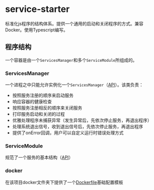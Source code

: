 # service-starter
标准化js程序的结构体系。提供一个通用的启动和关闭程序的方式。兼容Docker。使用Typescript编写。

## 程序结构
一个容器是由一个`ServicesManager`和多个`ServiceModule`所组成的。

### ServicesManager
一个进程之中只能允许实例化一个`ServicesManager`（[API](bin/common/BaseServicesManager.d.ts)）。该类负责：
* 按照服务注册的顺序来启动服务
* 响应容器的健康检查
* 按照服务注册相反的顺序来关闭服务
* 打印服务启动和关闭的过程
* 优雅处理程序未捕获异常（发生异常后，先依次停止服务，再退出程序）
* 处理系统退出信号，收到退出信号后，先依次停止服务，再退出程序
* 提供了onError回调，用户可以自定义运行时错误处理方式

### ServiceModule
规范了一个服务的基本结构（[API](bin/common/BaseServiceModule.d.ts)）

### docker
在该项目docker文件夹下提供了一个[Dockerfile](src/Docker/demo.dockerfile)基础配置模板
